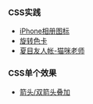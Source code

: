 ### CSS实践

 * [iPhone相册图标](https://github.com/DevilLittle/Graphics/tree/master/%2301_iphoneAlbumIcon)
 * [旋转色卡](https://github.com/DevilLittle/Graphics/tree/master/%2302_colorCards)
 * [夏目友人帐-猫咪老师](https://github.com/DevilLittle/Graphics/tree/master/%2303_smileyCat)

 ### CSS单个效果

 * [箭头/双箭头叠加](https://github.com/DevilLittle/Graphics/tree/master/components/%2301_arrow)
